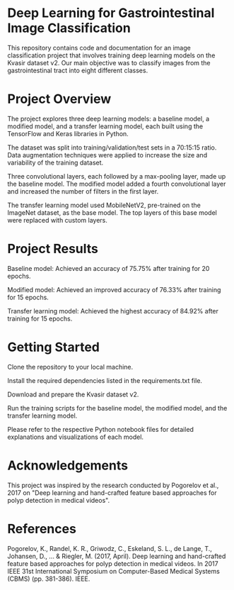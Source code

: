 # Deep Learning for Gastrointestinal Image Classification
This repository contains code and documentation for an image classification project that involves training deep learning models on the Kvasir dataset v2. Our main objective was to classify images from the gastrointestinal tract into eight different classes.

# Project Overview
The project explores three deep learning models: a baseline model, a modified model, and a transfer learning model, each built using the TensorFlow and Keras libraries in Python.

The dataset was split into training/validation/test sets in a 70:15:15 ratio. Data augmentation techniques were applied to increase the size and variability of the training dataset.

Three convolutional layers, each followed by a max-pooling layer, made up the baseline model. The modified model added a fourth convolutional layer and increased the number of filters in the first layer.

The transfer learning model used MobileNetV2, pre-trained on the ImageNet dataset, as the base model. The top layers of this base model were replaced with custom layers.

# Project Results
Baseline model: Achieved an accuracy of 75.75% after training for 20 epochs.

Modified model: Achieved an improved accuracy of 76.33% after training for 15 epochs.

Transfer learning model: Achieved the highest accuracy of 84.92% after training for 15 epochs.

# Getting Started
Clone the repository to your local machine.

Install the required dependencies listed in the requirements.txt file.

Download and prepare the Kvasir dataset v2.

Run the training scripts for the baseline model, the modified model, and the transfer learning model.

Please refer to the respective Python notebook files for detailed explanations and visualizations of each model.

# Acknowledgements
This project was inspired by the research conducted by Pogorelov et al., 2017 on "Deep learning and hand-crafted feature based approaches for polyp detection in medical videos".

# References
Pogorelov, K., Randel, K. R., Griwodz, C., Eskeland, S. L., de Lange, T., Johansen, D., ... & Riegler, M. (2017, April). Deep learning and hand-crafted feature based approaches for polyp detection in medical videos. In 2017 IEEE 31st International Symposium on Computer-Based Medical Systems (CBMS) (pp. 381-386). IEEE.
